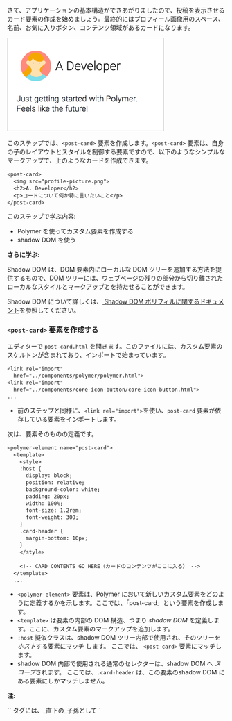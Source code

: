﻿<toc-element></toc-element>

さて、アプリケーションの基本構造ができあがりましたので、投稿を表示させるカード要素の作成を始めましょう。最終的にはプロフィール画像用のスペース、名前、お気に入りボタン、コンテンツ領域があるカードになります。

<div layout vertical center>
  <img class="sample" src="img/s3-card.png" style="border: 1px solid #ccc;">
</div>

このステップでは、`<post-card>` 要素を作成します。`<post-card>` 要素は、自身の子のレイアウトとスタイルを制御する要素ですので、以下のようなシンプルなマークアップで、上のようなカードを作成できます。
 
    <post-card>
      <img src="profile-picture.png">
      <h2>A. Developer</h2>
      <p>コードについて何か特に言いたいこと</p>
    </post-card>

このステップで学ぶ内容:

-   Polymer を使ってカスタム要素を作成する
-   shadow DOM を使う

<aside class="callout">
  <b>さらに学ぶ:</b>

  <p>Shadow DOM は、DOM 要素内にローカルな DOM ツリーを追加する方法を提供するもので、DOM ツリーには、ウェブページの残りの部分から切り離されたローカルなスタイルとマークアップとを持たせることができます。</p>
  <p>Shadow DOM について詳しくは、<a href="//polymer-project.org/platform/shadow-dom.html"> Shadow DOM ポリフィルに関するドキュメント</a>を参照してください。</p>
</aside>

### `<post-card>` 要素を作成する

<div class="yt-embed">
  <google-youtube
    videoid="HVDsd-7SDOI"
    width="16"
    height="9"
    rel="0"
    autoplay="0"
    fluid>
  </google-youtube>
</div>

エディターで `post-card.html` を開きます。このファイルには、カスタム要素のスケルトンが含まれており、インポートで始まっています。

```side-by-side
<link rel="import" 
  href="../components/polymer/polymer.html">
<link rel="import" 
  href="../components/core-icon-button/core-icon-button.html">
...
```

<ul class="side-by-side">
  <li>前のステップと同様に、<code>&lt;link rel="import"&gt;</code>を使い、<code>post-card</code> 要素が依存している要素をインポートします。</li>
</ul>

次は、要素そのものの定義です。

```side-by-side
<polymer-element name="post-card">
  <template>
    <style>
    :host {
      display: block;
      position: relative;
      background-color: white;
      padding: 20px;
      width: 100%;
      font-size: 1.2rem;
      font-weight: 300;
    }
    .card-header {
      margin-bottom: 10px;
    }
    </style>

    <!-- CARD CONTENTS GO HERE（カードのコンテンツがここに入る） -->
  </template>
  ...
```

<ul class="side-by-side">
  <li><code>&lt;polymer-element&gt;</code> 要素は、Polymer において新しいカスタム要素をどのように定義するかを示します。ここでは、「post-card」という要素を作成します。</li>
<li><code>&lt;template&gt;</code> は要素の内部の DOM 構造、つまり <em>shadow DOM</em> を定義します。ここに、カスタム要素のマークアップを追加します。</li>
<li><code>:host</code> 擬似クラスは、shadow DOM ツリー内部で使用され、そのツリーを<em>ホスト</em>する要素にマッチ します。 ここでは、 <code>&lt;post-card&gt;</code> 要素にマッチします。</li>
<li>shadow DOM 内部で使用される通常のセレクターは、shadow DOM へ <em>スコープ</em>されます。 ここでは、<code>.card-header</code> は、この要素のshadow DOM にある要素にしかマッチしません。</li>
</ul>

<aside class="callout">
  <b>注:</b>

  <p>`<polymer-element>` タグには、_直下の_子孫として `<template>` タグを 1つしか入れることができません。このタグはその要素のshadow DOM を定義します。それ以外の `<template>` タグは、外のテンプレート タグの中にネストしても構いません。</p>
</aside>

要素の定義の最後にあるのが `<script>` タグです。

```side-by-side
  <script>
  Polymer({
    // 要素のプロパティとメソッドがここに入る
  });
  </script>
</polymer-element>
```

<ul class="side-by-side">
<li>ファイルの最後にある <code>Polymer</code> コールは要素を<em>登録</em>するもので、ブラウザによって認識されます。これについては、後のステップで詳しく扱います。</li>
</ul>

<aside class="callout">
  <b>注:</b>

  <p>
    一般的には、スタイルとスクリプトは外部ファイルに入れておくのが良いとされているので、この例でなぜ `<style>` と`<script>` タグを使用しているのか、不思議に思うかもしれません。
  </p>
  <p>
    それは、Shadow DOM は CSS を要素インスタンスにスコープしますので、 残りのマークアップと同じファイルにある方が、都合がよいためです。同様に、この例の JavaScript は、要素のプロトタイプ用のみです。`<style>` と `<script>` タグを使用するのは必須というわけではなく、外部ファイルを使用したい場合は使用して構いません。このチュートリアルでは、単に便宜上、この方法を採用しています。
  </p>
</aside>

<hr>

#### カード構造を作成する

<div class="yt-embed">
  <google-youtube
    videoid="wZ1dNGRdA5E"
    width="16"
    height="9"
    rel="0"
    autoplay="0"
    fluid>
  </google-youtube>
</div>

<code>&lt;post-card&gt;</code> のインスタンスを作成するとき、そのshadow DOM <code>&lt;template&gt;</code> のコンテンツは、要素の <em>shadow root</em>として挿入されます。これらの要素はブラウザでレンダリングされますが、要素の <code>children</code> コレクションの中には含まれません。

デフォルトでは、ユーザーが追加した子はいずれもレンダリングされません。例えば、<pre>&lt;post-card&gt;&lt;h3&gt;Hello!&lt;/h3&gt;&lt;/post-card&gt;</pre>

これは、単一の<code>&lt;h3&gt;</code>要素を子に持つ <code>&lt;post-card&gt;</code> を作成します。
<code>&lt;post-card&gt;</code> の中で <code>&lt;h3&gt;</code> をレンダリングするには、<em>挿入ポイント</em> を追加する必要があり、ブラウザに対して、shadow DOM ツリーのどこにレンダリングするのかを指示する必要があります。

&rarr; `CARD CONTENTS GO HERE（カードのコンテンツがここに入る）` コメントを探し、そのコメントを以下の様に `<div>` と `<content>` タグで置き換えます。

```side-by-side
<!-- 以下のコードを追加: -->
<div class="card-header" layout horizontal center>
  <content select="img"></content>
  <content select="h2"></content>
</div>
<content></content>
```

<ul class="side-by-side">
  <li>`layout horizontal center` は、フレックスボックス レイアウトを作成し、子は横方向に整列され、縦にセンタリングされた状態となります。</li>
  <li>3 つの <code>&lt;content&gt;</code> 要素は、<em>挿入ポイント</em>を作成します。 <br />
（shadow DOM 仕様では、ノードを選択するこのプロセスを<em>distribution（分散）</em>と呼びます。）</li>
  <li>子である<code>&lt;img&gt;</code> はすべて、最初の <code>&lt;content&gt;</code> タグにマッチし、ここに挿入されます。</li>
  <li>二番目の <code>&lt;content&gt;</code> タグは、子である<code>h2</code>のすべてを選択します。</li>
  <li>最後の<code>&lt;content&gt;</code> タグ（<code>select</code>  属性なし）は、まだ挿入されていないすべてのノードを選択します。（おそらくこれが <code>&lt;content&gt;</code> 要素の最も一般的な形です。)</li>
</ul>

<aside class="callout">
  <b>コンテンツの選択:</b>

  <p>`content` 要素の `select` 属性には、[限られた一部の CSS セレクター](http://w3c.github.io/webcomponents/spec/shadow/#satisfying-matching-criteria) を使用できます。選択できるのはホストノードの直下の子だけで、子孫は選択できません。</p>
</aside>

<hr>

#### インポートしたコンテンツのスタイルを設定する

使用できる新しい CSS セレクターがいくつかあります。すでに説明したように、最上位レベルの `<post-card>` 要素のスタイル設定用に、`post-card.html` ファイルにはすでに `:host` セレクターが含まれています。

`<content>` 要素を使って追加した子のスタイルを設定するには、`<style>` タグの中で、既存のルールの後に以下の CSS を追加します。

```side-by-side
.card-header {
  margin-bottom: 10px;
}
/* スタイルをここに追加: */
.card-header ::content h2 {
  margin: 0;
  font-size: 1.8rem;
  font-weight: 300;
}
.card-header ::content img {
  width: 70px;
  border-radius: 50%;
  margin: 10px;
}
</style>
```

<ul class="side-by-side">
  <li>擬似要素の <code>::content</code> は挿入ポイントを選択します（<code>&lt;content&gt;</code> タグで作成した挿入ポイント）。
ここでは、<code>::content h2</code> は、挿入ポイントを通って分散されたすべての<code>h2</code> を選択します。
.</li>
</ul>

<aside class="callout">
  <b>注:</b>

  <p>挿入ポイント自体のスタイル設定はできませんので、擬似要素<code>::content</code> は常に子孫セレクターと共に使用します。</p>
</aside>

### `<post-card>` をアプリにインポートする

<div class="stepbystep">
  <ul>
    <li>`post-card.html` ファイルを保存し、エディターで `index.html` を開きます。</li>
    <li>既存のインポートの後に `post-card.html` のインポートを追加します。</li>
  </ul>
</div>

```side-by-side
<link rel="import"
  href="../components/paper-tabs/paper-tabs.html">
<!-- 以下のインポートを追加: -->
<link rel="import" href="post-card.html">
```

<ul class="side-by-side">
  <li>これで、<code>&lt;post-card&gt;</code> 要素が <code>index.html</code>で使用できるようになります。</li>
</ul>

<hr>

&rarr; `<post-card>` 要素を、`index.html` の `<core-toolbar>` 要素のすぐ後ろに追加します。

```side-by-side
<!-- 以下のコードを追加: -->
<div class="container" layout vertical center>

  <post-card>
    <img width="70" height="70" 
      src="../images/avatar-07.svg">
    <h2>Another Developer</h2>
    <p>I'm composing with shadow DOM!</p>
  </post-card>
  
</div>
```

<ul class="side-by-side">
  <li>ここで指定する子要素は、<code>&lt;post-card&gt;</code> 要素の挿入ポイントへ<em>分散</em>されます。</li>
</ul>

### アプリを実行する

`index.html` が開いていることを確認し、<img src="img/runbutton.png" class="icon"> ボタンをクリックします。アプリケーションは以下のように表示されるはずです。

<div layout vertical center>
  <img class="sample" src="img/s3-app.png">
</div>

お気に入りボタンがまだない状態ですが、だんだんそれらしくなってきました。

うまくいかない場合は、`step-3` フォルダー内にある以下のファイルと自分のコードとを照らし合わせてみてください。

-   [`post-card.html`](https://github.com/robdodson/its-hackademic/blob/master/static/codelabs/1-polymer-first-app/PolymerApp/step-3/post-card.html)
-   [`index.html`](https://github.com/robdodson/its-hackademic/blob/master/static/codelabs/1-polymer-first-app/PolymerApp/step-3/index.html)

<aside class="callout">
  <b>さらに試してみる:</b>

  <p>挿入ポイントを色々と触ってみて、どんなふうになるのか体験してみてください。
`index.html` にて `<post-card>` の子の順序を変えた場合、何か変化するでしょうか？ 複数の画像、あるいはプレーン テキストを追加するとどうなるでしょうか？ また、 `post-card.html` にて 2 つの `select=` 属性を入れ替えるなど、試してみてください。</p>
</aside>

### まとめ

このステップで学んだ内容:

- Polymer を使ってカスタム要素を作成する
- shadow DOM を使う

### 次のステップ

データ バインディングを使います。
